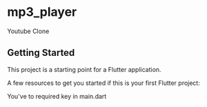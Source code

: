 # mp3_player

Youtube Clone

## Getting Started

This project is a starting point for a Flutter application.

A few resources to get you started if this is your first Flutter project:

You've to required key in main.dart
